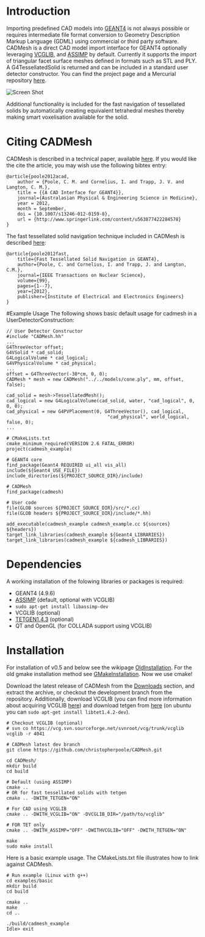 # Introduction
Importing predefined CAD models into [GEANT4](http://www.geant4.org/geant4/) is not always possible or requires intermediate file format conversion to Geometry Description Markup Language (GDML) using commercial or third party software.
CADMesh is a direct CAD model import interface for GEANT4 optionally leveraging [VCGLIB](http://vcg.sourceforge.net/index.php/Main_Page), and [ASSIMP](http://assimp.sourceforge.net/) by default.
Currently it supports the import of triangular facet surface meshes defined in formats such as STL and PLY. A G4TessellatedSolid is returned and can be included in a standard user detector constructor.
You can find the project page and a Mercurial repository [here](http://code.google.com/p/cadmesh/).

![Screen Shot](https://raw.github.com/christopherpoole/CADMesh/master/screenshot.png)

Additional functionality is included for the fast navigation of tessellated solids by automatically creating equivalent tetrahedral meshes thereby making smart voxelisation available for the solid.

# Citing CADMesh
CADMesh is described in a technical paper, available [here](http://christopherpoole.github.com/A-CAD-interface-for-GEANT4/). If you would like the cite the article, you may wish use the following bibtex entry:

    @article{poole2012acad,
        author = {Poole, C. M. and Cornelius, I. and Trapp, J. V. and Langton, C. M.},
        title = {{A CAD Interface for GEANT4}},
        journal={Australasian Physical & Engineering Science in Medicine},
        year = 2012,
        month = September,
        doi = {10.1007/s13246-012-0159-8},
        url = {http://www.springerlink.com/content/u563877422284578}
    }

The fast tessellated solid navigation technique included in CADMesh is described [here](http://christopherpoole.github.com/Fast-tessellated-solid-navigation-in-GEANT4/):

    @article{poole2012fast,
        title={Fast Tessellated Solid Navigation in GEANT4},
        author={Poole, C. and Cornelius, I. and Trapp, J. and Langton, C.M.},
        journal={IEEE Transactions on Nuclear Science},
        volume={99},
        pages={1--7},
        year={2012},
        publisher={Institute of Electrical and Electronics Engineers}
    }

#Example Usage
The following shows basic default usage for cadmesh in a UserDetectorConstruction:

    // User Detector Constructor
    #include "CADMesh.hh"
    ...
    G4ThreeVector offset;
    G4VSolid * cad_solid;
    G4LogicalVolume * cad_logical;
    G4VPhysicalVolume * cad_physical;
    ...
    offset = G4ThreeVector(-30*cm, 0, 0);
    CADMesh * mesh = new CADMesh("../../models/cone.ply", mm, offset, false);

    cad_solid = mesh->TessellatedMesh();
    cad_logical = new G4LogicalVolume(cad_solid, water, "cad_logical", 0, 0, 0);
    cad_physical = new G4PVPlacement(0, G4ThreeVector(), cad_logical,
                                         "cad_physical", world_logical, false, 0);
    ...

    # CMakeLists.txt
    cmake_minimum_required(VERSION 2.6 FATAL_ERROR)
    project(cadmesh_example)

    # GEANT4 core
    find_package(Geant4 REQUIRED ui_all vis_all)
    include(${Geant4_USE_FILE})
    include_directories(${PROJECT_SOURCE_DIR}/include)

    # CADMesh
    find_package(cadmesh)

    # User code
    file(GLOB sources ${PROJECT_SOURCE_DIR}/src/*.cc)
    file(GLOB headers ${PROJECT_SOURCE_DIR}/include/*.hh)

    add_executable(cadmesh_example cadmesh_example.cc ${sources} ${headers})
    target_link_libraries(cadmesh_example ${Geant4_LIBRARIES})
    target_link_libraries(cadmesh_example ${cadmesh_LIBRARIES})

# Dependencies
A working installation of the folowing libraries or packages is required:
 * GEANT4 (4.9.6)
 * [ASSIMP](http://assimp.sourceforge.net/) (default, optional with VCGLIB)
  * `sudo apt-get install libassimp-dev`
 * VCGLIB (optional)
 * [TETGEN1.4.3](http://opensees.berkeley.edu/WebSVN/filedetails.php?repname=OpenSees&path=%2Ftrunk%2FOTHER%2Ftetgen1.4.3%2Ftetgen.h) (optional)
 * QT and OpenGL (for COLLADA support using VCGLIB)

# Installation
For installation of v0.5 and below see the wikipage [OldInstallation](http://code.google.com/p/cadmesh/wiki/OldInstallation). For the old gmake installation method see [GMakeInstallation](http://code.google.com/p/cadmesh/wiki/GMakeInstallation). Now we use cmake!

Download the latest release of CADMesh from the [Downloads](http://code.google.com/p/cadmesh/downloads/list) section, and extract the archive, or checkout the development branch from the repository.
Additionally, download VCGLIB (you can find more information about acquiring VCGLIB [here](http://vcg.sourceforge.net/index.php/Tutorial#Getting_VCG_Lib)) and download tetgen from [here](http://tetgen.berlios.de/) (on ubuntu you can `sudo apt-get install libtet1.4.2-dev`).

    # Checkout VCGLIB (optional)
    # svn co https://vcg.svn.sourceforge.net/svnroot/vcg/trunk/vcglib vcglib -r 4041

    # CADMesh latest dev branch
    git clone https://github.com/christopherpoole/CADMesh.git

    cd CADMesh/
    mkdir build
    cd build

    # Default (using ASSIMP)
    cmake .. 
    # OR for fast tessellated solids with tetgen
    cmake .. -DWITH_TETGEN="ON"

    # For CAD using VCGLIB
    cmake .. -DWITH_VCGLIB="ON" -DVCGLIB_DIR="/path/to/vcglib"

    # FOR TET only
    cmake .. -DWITH_ASSIMP="OFF" -DWITHVCGLIB="OFF" -DWITH_TETGEN="ON"

    make
    sudo make install

Here is a basic example usage. The CMakeLists.txt file illustrates how to link against CADMesh.

    # Run example (Linux with g++)
    cd examples/basic
    mkdir build
    cd build

    cmake .. 
    make
    cd ..

    ./build/cadmesh_example
    Idle> exit

